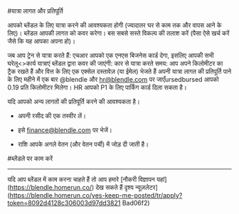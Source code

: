 #यात्रा लागत और प्रतिपूर्ति

आपको ब्लेंडल के लिए यात्रा करने की आवश्यकता होगी (ज्यादातर घर से काम तक और वापस आने के लिए)। ब्लेंडल आपकी लागत को कवर करेगा। बस सबसे सस्ते विकल्प की तलाश करें (पैसा ऐसे खर्च करें जैसे कि यह आपका अपना हो)।

जब आप ट्रेन से यात्रा करते हैं: एचआर आपको एक एनएस बिजनेस कार्ड देगा, इसलिए आपकी सभी घरेलू<>कार्य यात्राएं ब्लेंडल द्वारा कवर की जाएंगी: कार से यात्रा करते समय: आप अपने किलोमीटर का ट्रैक रखते हैं और वित्त के लिए एक एक्सेल दस्तावेज़ (या ईमेल) भेजते हैं अपनी यात्रा लागत की प्रतिपूर्ति पाने के लिए महीने में एक बार @blendle और hr@blendle.com पर जाएँursedbursed आपको 0.19 प्रति किलोमीटर मिलेगा। HR आपको P1 के लिए पार्किंग कार्ड दिला सकता है।

यदि आपको अन्य लागतों की प्रतिपूर्ति करने की आवश्यकता है।

- अपनी रसीद की एक तस्वीर लें।

- इसे [finance@blendle.com](mailto:finance@blendle.com) पर भेजें।

- राशि आपके अगले वेतन (और वेतन पर्ची) में जोड़ दी जाती है।

#ब्लेंडले पर काम करें

---

यदि आप ब्लेंडल में काम करना चाहते हैं तो आप हमारे [नौकरी विज्ञापन यहां] (https://blendle.homerun.co/) देख सकते हैं दृश्य न्यूज़लेटर](https://blendle.homerun.co/yes-keep-me-posted/tr/apply?token=8092d4128c306003d97dd3821 Bad06f2)